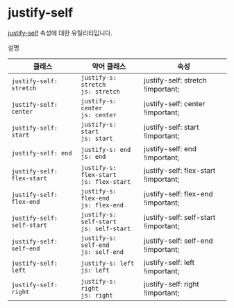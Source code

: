 # justify-self

[justify-self](https://developer.mozilla.org/en-US/docs/Web/CSS/justify-self) 속성에 대한 유틸리티입니다.

설명

<table>
  <thead>
    <tr>
      <th scope="col">클래스</th>
      <th scope="col">약어 클래스</th>
      <th scope="col">속성</th>
    </tr>
  </thead>
  <tbody>
  <!-- justify-self: stretch -->
<tr>
  <td><code>justify-self: stretch</code></td>
  <td><code>justify-s: stretch</code><br><code>js: stretch</code></td>
  <td><span class="code">justify-self: stretch !important;</span></td>
</tr>

<!-- justify-self: center -->
<tr>
  <td><code>justify-self: center</code></td>
  <td><code>justify-s: center</code><br><code>js: center</code></td>
  <td><span class="code">justify-self: center !important;</span></td>
</tr>

<!-- justify-self: start -->
<tr>
  <td><code>justify-self: start</code></td>
  <td><code>justify-s: start</code><br><code>js: start</code></td>
  <td><span class="code">justify-self: start !important;</span></td>
</tr>

<!-- justify-self: end -->
<tr>
  <td><code>justify-self: end</code></td>
  <td><code>justify-s: end</code><br><code>js: end</code></td>
  <td><span class="code">justify-self: end !important;</span></td>
</tr>

<!-- justify-self: flex-start -->
<tr>
  <td><code>justify-self: flex-start</code></td>
  <td><code>justify-s: flex-start</code><br><code>js: flex-start</code></td>
  <td><span class="code">justify-self: flex-start !important;</span></td>
</tr>

<!-- justify-self: flex-end -->
<tr>
  <td><code>justify-self: flex-end</code></td>
  <td><code>justify-s: flex-end</code><br><code>js: flex-end</code></td>
  <td><span class="code">justify-self: flex-end !important;</span></td>
</tr>

<!-- justify-self: self-start -->
<tr>
  <td><code>justify-self: self-start</code></td>
  <td><code>justify-s: self-start</code><br><code>js: self-start</code></td>
  <td><span class="code">justify-self: self-start !important;</span></td>
</tr>

<!-- justify-self: self-end -->
<tr>
  <td><code>justify-self: self-end</code></td>
  <td><code>justify-s: self-end</code><br><code>js: self-end</code></td>
  <td><span class="code">justify-self: self-end !important;</span></td>
</tr>

<!-- justify-self: left -->
<tr>
  <td><code>justify-self: left</code></td>
  <td><code>justify-s: left</code><br><code>js: left</code></td>
  <td><span class="code">justify-self: left !important;</span></td>
</tr>

<!-- justify-self: right -->
<tr>
  <td><code>justify-self: right</code></td>
  <td><code>justify-s: right</code><br><code>js: right</code></td>
  <td><span class="code">justify-self: right !important;</span></td>
</tr>

  </tbody>

</table>

